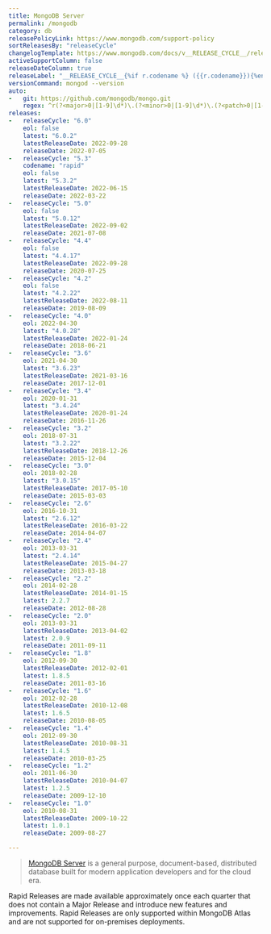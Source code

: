 ```yaml
---
title: MongoDB Server
permalink: /mongodb
category: db
releasePolicyLink: https://www.mongodb.com/support-policy
sortReleasesBy: "releaseCycle"
changelogTemplate: https://www.mongodb.com/docs/v__RELEASE_CYCLE__/release-notes/__RELEASE_CYCLE__/
activeSupportColumn: false
releaseDateColumn: true
releaseLabel: "__RELEASE_CYCLE__{%if r.codename %} ({{r.codename}}){%endif%}"
versionCommand: mongod --version
auto:
-   git: https://github.com/mongodb/mongo.git
    regex: ^r(?<major>0|[1-9]\d*)\.(?<minor>0|[1-9]\d*)\.(?<patch>0|[1-9]\d*)$
releases:
-   releaseCycle: "6.0"
    eol: false
    latest: "6.0.2"
    latestReleaseDate: 2022-09-28
    releaseDate: 2022-07-05
-   releaseCycle: "5.3"
    codename: "rapid"
    eol: false
    latest: "5.3.2"
    latestReleaseDate: 2022-06-15
    releaseDate: 2022-03-22
-   releaseCycle: "5.0"
    eol: false
    latest: "5.0.12"
    latestReleaseDate: 2022-09-02
    releaseDate: 2021-07-08
-   releaseCycle: "4.4"
    eol: false
    latest: "4.4.17"
    latestReleaseDate: 2022-09-28
    releaseDate: 2020-07-25
-   releaseCycle: "4.2"
    eol: false
    latest: "4.2.22"
    latestReleaseDate: 2022-08-11
    releaseDate: 2019-08-09
-   releaseCycle: "4.0"
    eol: 2022-04-30
    latest: "4.0.28"
    latestReleaseDate: 2022-01-24
    releaseDate: 2018-06-21
-   releaseCycle: "3.6"
    eol: 2021-04-30
    latest: "3.6.23"
    latestReleaseDate: 2021-03-16
    releaseDate: 2017-12-01
-   releaseCycle: "3.4"
    eol: 2020-01-31
    latest: "3.4.24"
    latestReleaseDate: 2020-01-24
    releaseDate: 2016-11-26
-   releaseCycle: "3.2"
    eol: 2018-07-31
    latest: "3.2.22"
    latestReleaseDate: 2018-12-26
    releaseDate: 2015-12-04
-   releaseCycle: "3.0"
    eol: 2018-02-28
    latest: "3.0.15"
    latestReleaseDate: 2017-05-10
    releaseDate: 2015-03-03
-   releaseCycle: "2.6"
    eol: 2016-10-31
    latest: "2.6.12"
    latestReleaseDate: 2016-03-22
    releaseDate: 2014-04-07
-   releaseCycle: "2.4"
    eol: 2013-03-31
    latest: "2.4.14"
    latestReleaseDate: 2015-04-27
    releaseDate: 2013-03-18
-   releaseCycle: "2.2"
    eol: 2014-02-28
    latestReleaseDate: 2014-01-15
    latest: 2.2.7
    releaseDate: 2012-08-28
-   releaseCycle: "2.0"
    eol: 2013-03-31
    latestReleaseDate: 2013-04-02
    latest: 2.0.9
    releaseDate: 2011-09-11
-   releaseCycle: "1.8"
    eol: 2012-09-30
    latestReleaseDate: 2012-02-01
    latest: 1.8.5
    releaseDate: 2011-03-16
-   releaseCycle: "1.6"
    eol: 2012-02-28
    latestReleaseDate: 2010-12-08
    latest: 1.6.5
    releaseDate: 2010-08-05
-   releaseCycle: "1.4"
    eol: 2012-09-30
    latestReleaseDate: 2010-08-31
    latest: 1.4.5
    releaseDate: 2010-03-25
-   releaseCycle: "1.2"
    eol: 2011-06-30
    latestReleaseDate: 2010-04-07
    latest: 1.2.5
    releaseDate: 2009-12-10
-   releaseCycle: "1.0"
    eol: 2010-08-31
    latestReleaseDate: 2009-10-22
    latest: 1.0.1
    releaseDate: 2009-08-27

---
```


> [MongoDB Server](https://www.mongodb.com/) is a general purpose, document-based, distributed database built for modern application developers and for the cloud era.

Rapid Releases are made available approximately once each quarter that does not contain a Major Release and introduce new features and improvements. Rapid Releases are only supported within MongoDB Atlas and are not supported for on-premises deployments.
